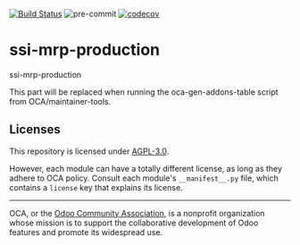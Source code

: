 [![Build Status](https://travis-ci.com/open-synergy/ssi-mrp-production.svg?branch=14.0)](https://travis-ci.com/open-synergy/ssi-mrp-production)
![pre-commit](https://github.com/open-synergy/ssi-mrp-production/actions/workflows/pre-commit.yml/badge.svg)
[![codecov](https://codecov.io/gh/open-synergy/ssi-mrp-production/branch/14.0/graph/badge.svg)](https://codecov.io/gh/open-synergy/ssi-mrp-production)

<!-- /!\ do not modify above this line -->

# ssi-mrp-production

ssi-mrp-production

<!-- /!\ do not modify below this line -->

<!-- prettier-ignore-start -->

[//]: # (addons)

This part will be replaced when running the oca-gen-addons-table script from OCA/maintainer-tools.

[//]: # (end addons)

<!-- prettier-ignore-end -->

## Licenses

This repository is licensed under [AGPL-3.0](LICENSE).

However, each module can have a totally different license, as long as they adhere to OCA
policy. Consult each module's `__manifest__.py` file, which contains a `license` key
that explains its license.

----

OCA, or the [Odoo Community Association](http://odoo-community.org/), is a nonprofit
organization whose mission is to support the collaborative development of Odoo features
and promote its widespread use.
